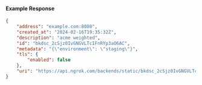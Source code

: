 <!-- Code generated for API Clients. DO NOT EDIT. -->

#### Example Response

```json
{
	"address": "example.com:8080",
	"created_at": "2024-02-16T19:35:32Z",
	"description": "acme weighted",
	"id": "bkdsc_2cSjz0IvGNGVLTcIFnRYp3aO6AC",
	"metadata": "{\"environment\": \"staging\"}",
	"tls": {
		"enabled": false
	},
	"uri": "https://api.ngrok.com/backends/static/bkdsc_2cSjz0IvGNGVLTcIFnRYp3aO6AC"
}
```
